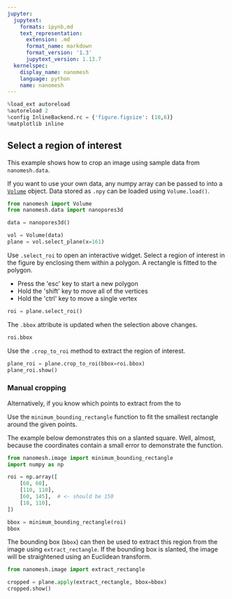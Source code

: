```yaml
---
jupyter:
  jupytext:
    formats: ipynb,md
    text_representation:
      extension: .md
      format_name: markdown
      format_version: '1.3'
      jupytext_version: 1.13.7
  kernelspec:
    display_name: nanomesh
    language: python
    name: nanomesh
---
```


```python
%load_ext autoreload
%autoreload 2
%config InlineBackend.rc = {'figure.figsize': (10,6)}
%matplotlib inline
```

## Select a region of interest

This example shows how to crop an image using sample data from `nanomesh.data`.

If you want to use your own data, any numpy array can be passed to into a [`Volume`](https://nanomesh.readthedocs.io/en/latest/nanomesh.volume.html#nanomesh.volume.Volume) object. Data stored as `.npy` can be loaded using `Volume.load()`.

```python
from nanomesh import Volume
from nanomesh.data import nanopores3d

data = nanopores3d()

vol = Volume(data)
plane = vol.select_plane(x=161)
```

Use `.select_roi` to open an interactive widget. Select a region of interest in the figure by enclosing them within a polygon. A rectangle is fitted to the polygon.

- Press the 'esc' key to start a new polygon
- Hold the 'shift' key to move all of the vertices
- Hold the 'ctrl' key to move a single vertex

```python
roi = plane.select_roi()
```

The `.bbox` attribute is updated when the selection above changes.

```python
roi.bbox
```

Use the `.crop_to_roi` method to extract the region of interest.

```python
plane_roi = plane.crop_to_roi(bbox=roi.bbox)
plane_roi.show()
```

### Manual cropping

Alternatively, if you know which points to extract from the  to

Use the `minimum_bounding_rectangle` function to fit the smallest rectangle around the given points.

The example below demonstrates this on a slanted square. Well, almost, because the coordinates contain a small error to demonstrate the function.

```python
from nanomesh.image import minimum_bounding_rectangle
import numpy as np

roi = np.array([
    [60, 60],
    [110, 110],
    [60, 145],  # <- should be 150
    [10, 110],
])

bbox = minimum_bounding_rectangle(roi)
bbox
```

The bounding box (`bbox`) can then be used to extract this region from the image using `extract_rectangle`. If the bounding box is slanted, the image will be straightened using an Euclidean transform.

```python
from nanomesh.image import extract_rectangle

cropped = plane.apply(extract_rectangle, bbox=bbox)
cropped.show()
```
